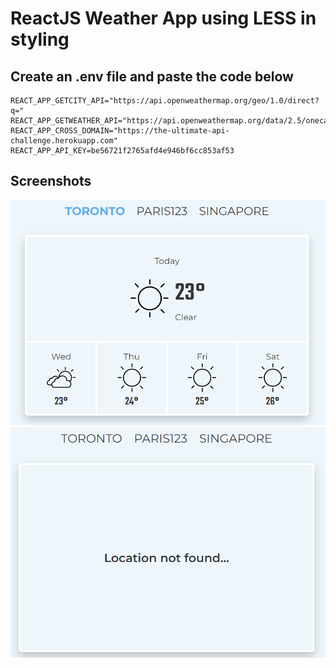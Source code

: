 # ReactJS Weather App using LESS in styling

## Create an .env file and paste the code below

```
REACT_APP_GETCITY_API="https://api.openweathermap.org/geo/1.0/direct?q="
REACT_APP_GETWEATHER_API="https://api.openweathermap.org/data/2.5/onecall?"
REACT_APP_CROSS_DOMAIN="https://the-ultimate-api-challenge.herokuapp.com"
REACT_APP_API_KEY=be56721f2765afd4e946bf6cc853af53
```

## Screenshots
![Toronto](src/assets/TO.png)
![Error](src/assets/error.png)
